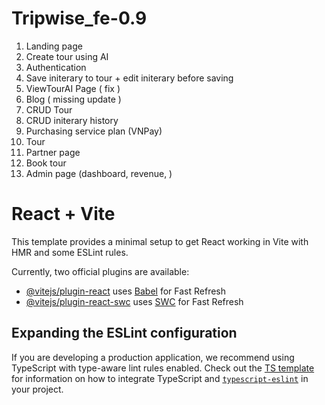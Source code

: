 # Tripwise_fe-0.9

1. Landing page
2. Create tour using AI
3. Authentication
4. Save initerary to tour + edit initerary before saving
5. ViewTourAI Page ( fix )
6. Blog ( missing update )
7. CRUD Tour
8. CRUD initerary history
9. Purchasing service plan (VNPay)
10. Tour
11. Partner page
12. Book tour
13. Admin page (dashboard, revenue, )

# React + Vite

This template provides a minimal setup to get React working in Vite with HMR and some ESLint rules.

Currently, two official plugins are available:

- [@vitejs/plugin-react](https://github.com/vitejs/vite-plugin-react/blob/main/packages/plugin-react) uses [Babel](https://babeljs.io/) for Fast Refresh
- [@vitejs/plugin-react-swc](https://github.com/vitejs/vite-plugin-react/blob/main/packages/plugin-react-swc) uses [SWC](https://swc.rs/) for Fast Refresh

## Expanding the ESLint configuration

If you are developing a production application, we recommend using TypeScript with type-aware lint rules enabled. Check out the [TS template](https://github.com/vitejs/vite/tree/main/packages/create-vite/template-react-ts) for information on how to integrate TypeScript and [`typescript-eslint`](https://typescript-eslint.io) in your project.
